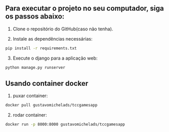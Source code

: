 ## Para executar o projeto no seu computador, siga os passos abaixo:

1. Clone o repositório do GitHub(caso não tenha).

2. Instale as dependências necessárias:
```bash
pip install -r requirements.txt
```
3. Execute o django para a aplicação web:
```bash
python manage.py runserver
```

## Usando container docker

1. puxar container:
```bash
docker pull gustavomichelads/tccgamesapp
```

2. rodar container:
```bash
docker run -p 8000:8000 gustavomichelads/tccgamesapp
```